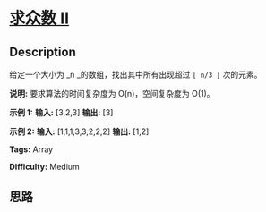 # [求众数 II][title]

## Description

给定一个大小为  _n  _的数组，找出其中所有出现超过 `⌊ n/3 ⌋` 次的元素。

**说明:** 要求算法的时间复杂度为 O(n)，空间复杂度为 O(1)。

**示例  1:**
            **输入:** [3,2,3]    **输出:** [3]

**示例 2:**
            **输入:** [1,1,1,3,3,2,2,2]    **输出:** [1,2]


**Tags:** Array

**Difficulty:** Medium

## 思路

[title]: https://leetcode-cn.com/problems/majority-element-ii
